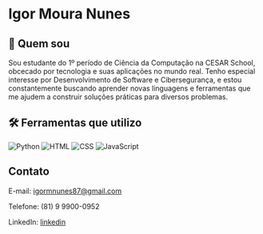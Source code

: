 # Igor Moura Nunes

## 🤔 Quem sou

Sou estudante do 1º período de Ciência da Computação na CESAR School, obcecado por tecnologia e suas aplicações no mundo real. Tenho especial interesse por Desenvolvimento de Software e Cibersegurança, e estou constantemente buscando aprender novas linguagens e ferramentas que me ajudem a construir soluções práticas para diversos problemas.

## 🛠️ Ferramentas que utilizo
![Python](https://img.shields.io/badge/-Python-333?style=flat&logo=python)
![HTML](https://img.shields.io/badge/-HTML5-333?style=flat&logo=html5)
![CSS](https://img.shields.io/badge/-CSS3-333?style=flat&logo=css3)
![JavaScript](https://img.shields.io/badge/-JavaScript-F7DF1E?style=flat&logo=javascript&logoColor=000)

## Contato
E-mail: igormnunes87@gmail.com

Telefone: (81) 9 9900-0952

LinkedIn: [linkedin](https://www.linkedin.com/in/igor-moura-91b511306/?trk=li_LOL_DA_global_careers_jobsgtm_otwGeneral_res_Sep2023_dav5)
